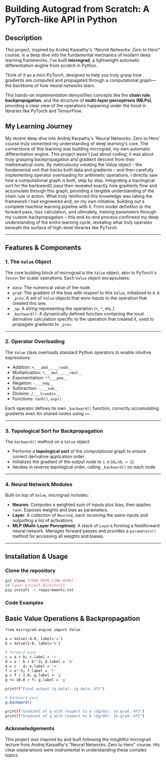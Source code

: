 # Building Autograd from Scratch: A PyTorch-like API in Python

## Description

This project, inspired by Andrej Karpathy's _"Neural Networks: Zero to Hero"_ course, is a deep dive into the fundamental mechanics of modern deep learning frameworks. I've built **micrograd**, a lightweight automatic differentiation engine from scratch in Python.

Think of it as a mini-PyTorch, designed to help you truly grasp how gradients are computed and propagated through a computational graph— the backbone of how neural networks learn.

This hands-on implementation demystifies concepts like the **chain rule**, **backpropagation**, and the structure of **multi-layer perceptrons (MLPs)**, providing a clear view of the operations happening under the hood in libraries like PyTorch and TensorFlow.

## My Learning Journey

My recent deep dive into Andrej Karpathy's 'Neural Networks: Zero to Hero' course truly cemented my understanding of deep learning's core. The cornerstone of this learning was building micrograd, my own automatic differentiation engine. This project wasn't just about coding; it was about truly grasping backpropagation and gradient descent from their mathematical roots. By meticulously creating the Value object – the fundamental unit that tracks both data and gradients – and then carefully implementing operator overloading for arithmetic operations, I directly saw how a computational graph is built, step by step. Integrating a topological sort for the backward() pass then revealed exactly how gradients flow and accumulate through this graph, providing a tangible understanding of the chain rule in action. What truly reinforced this knowledge was taking the framework I had engineered and, on my own initiative, building out a complete machine learning pipeline with it. From model definition to the forward pass, loss calculation, and ultimately, training parameters through my custom backpropagation – this end-to-end process confirmed my deep understanding of the entire learning cycle, revealing what truly operates beneath the surface of high-level libraries like PyTorch.

---

## Features & Components

### 1. The `Value` Object

The core building block of micrograd is the `Value` object, akin to PyTorch's `Tensor` for scalar operations. Each `Value` object encapsulates:

- `data`: The numerical value of the node.
- `grad`: The gradient of the loss with respect to this `Value`, initialized to `0.0`.
- `_prev`: A set of `Value` objects that were inputs to the operation that created this one.
- `_op`: A string representing the operation (`+`, `*`, etc.).
- `_backward()`: A dynamically defined function containing the local derivative calculation specific to the operation that created it, used to propagate gradients to `_prev`.

---

### 2. Operator Overloading

The `Value` class overloads standard Python operators to enable intuitive expressions:

- Addition: `+`, `__add__`, `__radd__`
- Multiplication: `*`, `__mul__`, `__rmul__`
- Exponentiation: `**`, `__pow__`
- Negation: `-`, `__neg__`
- Subtraction: `-`, `__sub__`
- Division: `/`, `__truediv__`
- Functions: `tanh()`, `exp()`

Each operator defines its own `_backward()` function, correctly accumulating gradients even for shared nodes using `+=`.

---

### 3. Topological Sort for Backpropagation

The `backward()` method on a `Value` object:

- Performs a **topological sort** of the computational graph to ensure correct derivative application order.
- Initializes the gradient of the output node to `1.0` (`dL/dL = 1`).
- Iterates in reverse topological order, calling `_backward()` on each node.

---

### 4. Neural Network Modules

Built on top of `Value`, micrograd includes:

- **Neuron**: Computes a weighted sum of inputs plus bias, then applies `tanh`. Exposes weights and bias as parameters.
- **Layer**: A collection of `Neuron`s, each receiving the same inputs and outputting a list of activations.
- **MLP (Multi-Layer Perceptron)**: A stack of `Layer`s forming a feedforward neural network. Manages forward passes and provides a `parameters()` method for accessing all weights and biases.

---

## Installation & Usage

### Clone the repository

```bash
git clone [YOUR_REPO_LINK_HERE]
cd [your-project-directory]
pip install -r requirements.txt
```

### Code Examples
## Basic Value Operations & Backpropagation

```bash
from micrograd.engine import Value

a = Value(-4.0, label='a')
b = Value(2.0, label='b')

# Forward pass
c = a + b; c.label = 'c'
d = a * b + b**3; d.label = 'd'
e = c - d; e.label = 'e'
f = e**2; f.label = 'f'
g = f / 2.0; g.label = 'g'
g += 10.0 / f; g.label = 'g'  

print(f"Final output (g.data): {g.data:.4f}")

# Backward pass
g.backward()

print(f"Gradient of g with respect to a (dg/da): {a.grad:.4f}")
print(f"Gradient of g with respect to b (dg/db): {b.grad:.4f}")
```

### Acknowledgements

This project was inspired by and built following the insightful micrograd lecture from Andrej Karpathy's "Neural Networks: Zero to Hero" course. His clear explanations were instrumental in understanding these complex topics.

